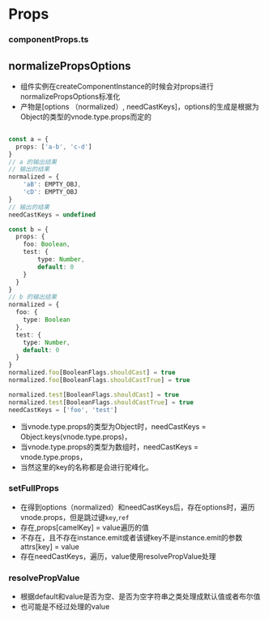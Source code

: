 # Props
### componentProps.ts

## normalizePropsOptions
- 组件实例在createComponentInstance的时候会对props进行normalizePropsOptions标准化
- 产物是[options （normalized）, needCastKeys]，options的生成是根据为Object的类型的vnode.type.props而定的
```ts

const a = {
  props: ['a-b', 'c-d']
}
// a 的输出结果
// 输出的结果
normalized = {
    'aB': EMPTY_OBJ,
    'cD': EMPTY_OBJ
}
// 输出的结果
needCastKeys = undefined

const b = {
  props: { 
    foo: Boolean,
    test: {
        type: Number,
        default: 0
    }
  }
}
// b 的输出结果
normalized = {
  foo: {
    type: Boolean
  },
  test: {
    type: Number,
    default: 0
  }
}
normalized.foo[BooleanFlags.shouldCast] = true
normalized.foo[BooleanFlags.shouldCastTrue] = true

normalized.test[BooleanFlags.shouldCast] = true
normalized.test[BooleanFlags.shouldCastTrue] = true
needCastKeys = ['foo', 'test']
```
- 当vnode.type.props的类型为Object时，needCastKeys = Object.keys(vnode.type.props)，
- 当vnode.type.props的类型为数组时，needCastKeys = vnode.type.props，
- 当然这里的key的名称都是会进行驼峰化。 

### setFullProps
- 在得到options（normalized）和needCastKeys后，存在options时，遍历vnode.props，但是跳过键`key`,`ref`
- 存在,props[camelKey] = value遍历的值
- 不存在，且不存在instance.emit或者该键key不是instance.emit的参数 attrs[key] = value
- 存在needCastKeys，遍历，value使用resolvePropValue处理

### resolvePropValue
- 根据default和value是否为空、是否为空字符串之类处理成默认值或者布尔值
- 也可能是不经过处理的value
